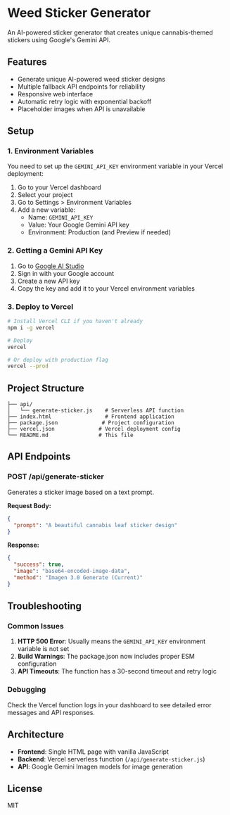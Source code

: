 # Weed Sticker Generator

An AI-powered sticker generator that creates unique cannabis-themed stickers using Google's Gemini API.

## Features

- Generate unique AI-powered weed sticker designs
- Multiple fallback API endpoints for reliability
- Responsive web interface
- Automatic retry logic with exponential backoff
- Placeholder images when API is unavailable

## Setup

### 1. Environment Variables

You need to set up the `GEMINI_API_KEY` environment variable in your Vercel deployment:

1. Go to your Vercel dashboard
2. Select your project
3. Go to Settings > Environment Variables
4. Add a new variable:
   - Name: `GEMINI_API_KEY`
   - Value: Your Google Gemini API key
   - Environment: Production (and Preview if needed)

### 2. Getting a Gemini API Key

1. Go to [Google AI Studio](https://aistudio.google.com/)
2. Sign in with your Google account
3. Create a new API key
4. Copy the key and add it to your Vercel environment variables

### 3. Deploy to Vercel

```bash
# Install Vercel CLI if you haven't already
npm i -g vercel

# Deploy
vercel

# Or deploy with production flag
vercel --prod
```

## Project Structure

```
├── api/
│   └── generate-sticker.js    # Serverless API function
├── index.html                 # Frontend application
├── package.json              # Project configuration
├── vercel.json              # Vercel deployment config
└── README.md                # This file
```

## API Endpoints

### POST /api/generate-sticker

Generates a sticker image based on a text prompt.

**Request Body:**
```json
{
  "prompt": "A beautiful cannabis leaf sticker design"
}
```

**Response:**
```json
{
  "success": true,
  "image": "base64-encoded-image-data",
  "method": "Imagen 3.0 Generate (Current)"
}
```

## Troubleshooting

### Common Issues

1. **HTTP 500 Error**: Usually means the `GEMINI_API_KEY` environment variable is not set
2. **Build Warnings**: The package.json now includes proper ESM configuration
3. **API Timeouts**: The function has a 30-second timeout and retry logic

### Debugging

Check the Vercel function logs in your dashboard to see detailed error messages and API responses.

## Architecture

- **Frontend**: Single HTML page with vanilla JavaScript
- **Backend**: Vercel serverless function (`/api/generate-sticker.js`)
- **API**: Google Gemini Imagen models for image generation

## License

MIT
